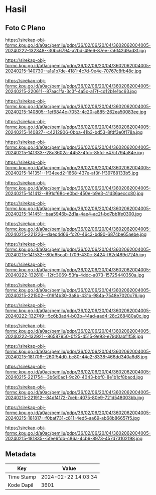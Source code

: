 # Hasil

## Foto C Plano

https://sirekap-obj-formc.kpu.go.id/a0ac/pemilu/pdpr/36/02/06/20/04/3602062004005-20240222-132348--30bc6794-a2bd-49e6-87ee-7a6f42d9ad3f.jpg

https://sirekap-obj-formc.kpu.go.id/a0ac/pemilu/pdpr/36/02/06/20/04/3602062004005-20240215-140730--a1a1b7de-4181-4c7d-9e4e-70767c8fb48c.jpg

https://sirekap-obj-formc.kpu.go.id/a0ac/pemilu/pdpr/36/02/06/20/04/3602062004005-20240215-220611--87aac1fa-3c3f-4a5c-a17f-cd12b1e1bc63.jpg

https://sirekap-obj-formc.kpu.go.id/a0ac/pemilu/pdpr/36/02/06/20/04/3602062004005-20240215-140805--1ef6844c-7053-4c20-a885-262ea50083ee.jpg

https://sirekap-obj-formc.kpu.go.id/a0ac/pemilu/pdpr/36/02/06/20/04/3602062004005-20240215-140827--c4212906-0bba-41b3-bd53-8fdf3e0f178a.jpg

https://sirekap-obj-formc.kpu.go.id/a0ac/pemilu/pdpr/36/02/06/20/04/3602062004005-20240215-141333--28c3602a-4453-4fdc-85fd-e47cf794a84e.jpg

https://sirekap-obj-formc.kpu.go.id/a0ac/pemilu/pdpr/36/02/06/20/04/3602062004005-20240215-141351--1f34eed2-1668-437e-af3f-1f39768133b5.jpg

https://sirekap-obj-formc.kpu.go.id/a0ac/pemilu/pdpr/36/02/06/20/04/3602062004005-20240215-141412--891cf68c-e0bd-450e-b9e3-41d36aeccc80.jpg

https://sirekap-obj-formc.kpu.go.id/a0ac/pemilu/pdpr/36/02/06/20/04/3602062004005-20240215-141451--baa5946b-2d1a-4ae4-ac2f-bd7bb1fe0300.jpg

https://sirekap-obj-formc.kpu.go.id/a0ac/pemilu/pdpr/36/02/06/20/04/3602062004005-20240215-221226--daec4d66-fc20-46c3-bd90-6874be65aebe.jpg

https://sirekap-obj-formc.kpu.go.id/a0ac/pemilu/pdpr/36/02/06/20/04/3602062004005-20240215-141532--80d65ca0-f709-430c-8424-f62d489d7245.jpg

https://sirekap-obj-formc.kpu.go.id/a0ac/pemilu/pdpr/36/02/06/20/04/3602062004005-20240222-132610--12fc3069-53fa-4ddc-a073-15725440350a.jpg

https://sirekap-obj-formc.kpu.go.id/a0ac/pemilu/pdpr/36/02/06/20/04/3602062004005-20240215-221502--019f4b30-3a8b-431b-984a-7548e7020c76.jpg

https://sirekap-obj-formc.kpu.go.id/a0ac/pemilu/pdpr/36/02/06/20/04/3602062004005-20240222-132749--5c6b3ad4-b03b-44ad-aad4-28c268480a0c.jpg

https://sirekap-obj-formc.kpu.go.id/a0ac/pemilu/pdpr/36/02/06/20/04/3602062004005-20240222-132921--86587950-0f25-4515-9e93-e79d0abf1f58.jpg

https://sirekap-obj-formc.kpu.go.id/a0ac/pemilu/pdpr/36/02/06/20/04/3602062004005-20240215-181706--260f54d0-bc80-44c2-8338-466dd340a6d8.jpg

https://sirekap-obj-formc.kpu.go.id/a0ac/pemilu/pdpr/36/02/06/20/04/3602062004005-20240215-221754--3b6d0ac1-9c20-4043-bbf0-8e1b1cf8bacd.jpg

https://sirekap-obj-formc.kpu.go.id/a0ac/pemilu/pdpr/36/02/06/20/04/3602062004005-20240215-221912--84df4172-7ceb-4075-80e9-721d548003bb.jpg

https://sirekap-obj-formc.kpu.go.id/a0ac/pemilu/pdpr/36/02/06/20/04/3602062004005-20240215-181817--f0baf731-c811-4ed5-aa69-ab68b86657f5.jpg

https://sirekap-obj-formc.kpu.go.id/a0ac/pemilu/pdpr/36/02/06/20/04/3602062004005-20240215-181835--5fee6fdb-c86a-4cb6-8973-457d73102198.jpg


## Metadata

| Key        | Value               |
| ---------- | ------------------- |
| Time Stamp | 2024-02-22 14:03:34 |
| Kode Dapil | 3601                |



